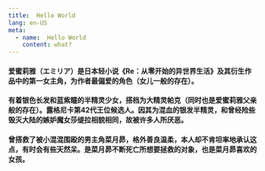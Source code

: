 ```yaml
---
title:  Hello World
lang: en-US
meta:
  - name:  Hello World
    content: what?
---
```


#### 爱蜜莉雅（エミリア）是日本轻小说《Re：从零开始的异世界生活》及其衍生作品中的第一女主角，为作者最偏爱的角色（女儿一般的存在）。
#### 有着银色长发和蓝紫瞳的半精灵少女，搭档为大精灵帕克（同时也是爱蜜莉雅父亲般的存在）。露格尼卡第42代王位候选人。因其为混血的银发半精灵，和曾经险些毁灭大陆的嫉妒魔女莎缇拉相貌相同，故被许多人所厌恶。
#### 曾搭救了被小混混围殴的男主角菜月昴，格外善良温柔，本人却不肯坦率地承认这点，有时会有些天然呆。是菜月昴不断死亡所想要拯救的对象，也是菜月昴喜欢的女孩。